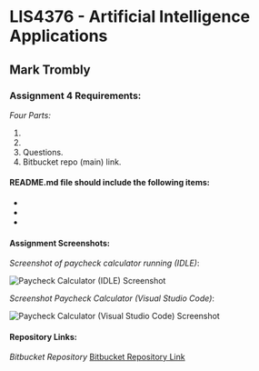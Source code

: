 # LIS4376 - Artificial Intelligence Applications

## Mark Trombly

### Assignment 4 Requirements:

*Four Parts:*

1. 
2. 
3. Questions.
4. Bitbucket repo (main) link. 

#### README.md file should include the following items:

* 
* 
* 

#### Assignment Screenshots:

*Screenshot of paycheck calculator running (IDLE)*:

![Paycheck Calculator (IDLE) Screenshot](img/paycheck_calculator_idle.png)

*Screenshot Paycheck Calculator (Visual Studio Code)*:

![Paycheck Calculator (Visual Studio Code) Screenshot](img/paycheck_calculator_vs_code.png)

#### Repository Links:

*Bitbucket Repository*
[Bitbucket Repository Link](https://bitbucket.org/marktrombly/lis4376/src/master/ "Bitbucket Repository Link")